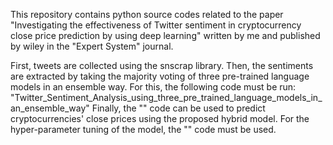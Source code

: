 This repository contains python source codes related to the paper "Investigating the effectiveness of Twitter sentiment in cryptocurrency close price prediction by using deep learning" written by me and published by wiley in the "Expert System" journal.

First, tweets are collected using the snscrap library. 
Then, the sentiments are extracted by taking the majority voting of three pre-trained language models in an ensemble way. For this, the following code must be run: "Twitter_Sentiment_Analysis_using_three_pre_trained_language_models_in_an_ensemble_way"
Finally, the "" code can be used to predict cryptocurrencies' close prices using the proposed hybrid model. 
For the hyper-parameter tuning of the model, the "" code must be used. 
